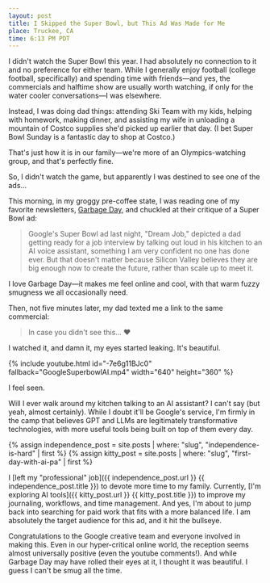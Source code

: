 ```yaml
---
layout: post
title: I Skipped the Super Bowl, but This Ad Was Made for Me
place: Truckee, CA
time: 6:13 PM PDT
---
```


I didn't watch the Super Bowl this year. I had absolutely no connection to it and no preference for either team. While I generally enjoy football (college football, specifically) and spending time with friends—and yes, the commercials and halftime show are usually worth watching, if only for the water cooler conversations—I was elsewhere.

Instead, I was doing dad things: attending Ski Team with my kids, helping with homework, making dinner, and assisting my wife in unloading a mountain of Costco supplies she'd picked up earlier that day. (I bet Super Bowl Sunday is a fantastic day to shop at Costco.)

That's just how it is in our family—we're more of an Olympics-watching group, and that's perfectly fine.

So, I didn't watch the game, but apparently I was destined to see one of the ads...

This morning, in my groggy pre-coffee state, I was reading one of my favorite newsletters, [Garbage Day](https://www.garbageday.email/p/silicon-valley-s-delusion-machine), and chuckled at their critique of a Super Bowl ad:

> Google's Super Bowl ad last night, "Dream Job," depicted a dad getting ready for a job interview by talking out loud in his kitchen to an AI voice assistant, something I am very confident no one has done ever. But that doesn't matter because Silicon Valley believes they are big enough now to create the future, rather than scale up to meet it.

I love Garbage Day—it makes me feel online and cool, with that warm fuzzy smugness we all occasionally need.

Then, not five minutes later, my dad texted me a link to the same commercial:

> In case you didn't see this... ❤️

I watched it, and damn it, my eyes started leaking. It's beautiful.

{% include youtube.html id="-7e6g11BJc0" fallback="GoogleSuperbowlAI.mp4" width="640" height="360" %}

I feel seen.

Will I ever walk around my kitchen talking to an AI assistant? I can't say (but yeah, almost certainly). While I doubt it'll be Google's service, I'm firmly in the camp that believes GPT and LLMs are legitimately transformative technologies, with more useful tools being built on top of them every day.

{% assign independence_post = site.posts | where: "slug", "independence-is-hard" | first %}
{% assign kitty_post = site.posts | where: "slug", "first-day-with-ai-pa" | first %}

I [left my "professional" job]({{ independence_post.url }} {{ independence_post.title }}) to devote more time to my family. Currently, [I'm exploring AI tools]({{ kitty_post.url }} {{ kitty_post.title }}) to improve my journaling, workflows, and time management. And yes, I'm about to jump back into searching for paid work that fits with a more balanced life. I am absolutely the target audience for this ad, and it hit the bullseye.

Congratulations to the Google creative team and everyone involved in making this. Even in our hyper-critical online world, the reception seems almost universally positive (even the youtube comments!). And while Garbage Day may have rolled their eyes at it, I thought it was beautiful. I guess I can't be smug all the time.

